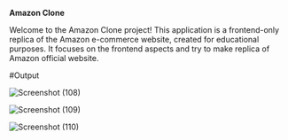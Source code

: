 **Amazon Clone**

Welcome to the Amazon Clone project! This application is a frontend-only replica of the Amazon e-commerce website, created for educational purposes. It focuses on the frontend aspects  and try to make replica of Amazon official website.

#Output

![Screenshot (108)](https://github.com/user-attachments/assets/fc7ed6e0-e56c-48ea-b651-2f119e5a52f3)


![Screenshot (109)](https://github.com/user-attachments/assets/6db2cc36-95d4-4454-a6da-d58c40c49684)


![Screenshot (110)](https://github.com/user-attachments/assets/1dab925d-06aa-4b20-aacd-ada5b3cbb79f)
